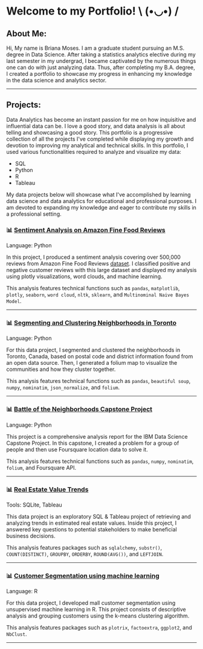 # Welcome to my Portfolio! \ (•◡•) /

## About Me:
Hi, My name is Briana Moses. I am a graduate student pursuing an M.S. degree in Data Science. After taking a statistics analytics elective during my last semester in my undergrad, I became captivated by the numerous things one can do with just analyzing data. Thus, after completing my B.A. degree, I created a portfolio to showcase my progress in enhancing my knowledge in the data science and analytics sector.


___
## Projects:
Data Analytics has become an instant passion for me on how inquisitive and influential data can be. I love a good story, and data analysis is all about telling and showcasing a good story. This portfolio is a progressive collection of all the projects I've completed while displaying my growth and devotion to improving my analytical and technical skills. In this portfolio, I used various functionalities required to analyze and visualize my data:
* SQL
* Python
* R
* Tableau

My data projects below will showcase what I've accomplished by learning data science and data analytics for educational and professional purposes. I am devoted to expanding my knowledge and eager to contribute my skills in a professional setting. 



### 📊 [Sentiment Analysis on Amazon Fine Food Reviews](https://github.com/brimoe/Portfolio/blob/eaeb775b07649791db2ded0693da463b1158c818/Sentiment_Amazon_Analysis.pdf)
Language: Python

In this project, I produced a sentiment analysis covering over 500,000 reviews from Amazon Fine Food Reviews [dataset](https://www.kaggle.com/snap/amazon-fine-food-reviews?select=Reviews.csv). I classified positive and negative customer reviews with this large dataset and displayed my analysis using plotly visualizations, word clouds, and machine learning.

This analysis features technical functions such as `pandas`, `matplotlib`, `plotly`, `seaborn`, `word cloud`, `nltk`, `sklearn`, and `Multinominal Naive Bayes Model`.
___

### 📊 [Segmenting and Clustering Neighborhoods in Toronto](https://nbviewer.jupyter.org/github/brimoe/Portfolio/blob/main/Segmenting%20and%20Clustering%20Neighborhoods%20in%20Toronto%20%281%29.ipynb) 
Language: Python

For this data project, I segmented and clustered the neighborhoods in Toronto, Canada, based on postal code and district information found from an open data source. Then, I generated a folium map to visualize the communities and how they cluster together.

This analysis features technical functions such as `pandas`, `beautiful soup`, `numpy`, `nominatim`, `json_normalize`, and `folium`. 
___

### 📊 [Battle of the Neighborhoods Capstone Project](https://dataplatform.cloud.ibm.com/analytics/notebooks/v2/5f0c3d1c-396a-4555-b9f5-2c7e0482b10e/view?access_token=c20feba44814fd74935a511af0ad6176a2943983942271d0a7cfa579df4c4539)
Language: Python

This project is a comprehensive analysis report for the IBM Data Science Capstone Project. In this capstone, I created a problem for a group of people and then use Foursquare location data to solve it.

This analysis features technical functions such as `pandas`, `numpy`, `nominatim`,  `folium`, and Foursquare API.
___

### 📊 [Real Estate Value Trends](https://nbviewer.jupyter.org/github/brimoe/Portfolio/blob/82c40f83b73e99e55bce3ea2cf0fed64fe8c7222/Real_Estate_Value_Trends.ipynb)
Tools: SQLite, Tableau

This data project is an exploratory SQL & Tableau project of retrieving and analyzing trends in estimated real estate values. Inside this project, I answered key questions to potential stakeholders to make beneficial business decisions.

This analysis features packages such as `sqlalchemy`, `substr()`, `COUNT(DISTINCT)`,  `GROUPBY`, `ORDERBY`, `ROUND(AVG())`,  and `LEFTJOIN`.
___


### 📊 [Customer Segmentation using machine learning](https://github.com/brimoe/Portfolio/blob/a017aac4d1991cbf78b25965fab0fbad3818fc81/Customer_Segmentation_R.pdf)
Language: R

For this data project, I developed mall customer segmentation using unsupervised machine learning in R. This project consists of descriptive analysis and grouping customers using the k-means clustering algorithm. 

This analysis features packages such as `plotrix`, `factoextra`, `ggplot2`, and `NbClust`.
___
